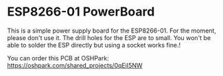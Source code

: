 # ESP8266-01 PowerBoard

This is a simple power supply board for the ESP8266-01.
For the moment, please don't use it. The drill holes for the ESP are to small. You won't be able to solder the ESP directly but using a socket works fine.!

You can order this PCB at OSHPark:
https://oshpark.com/shared_projects/0qEiI5NW
